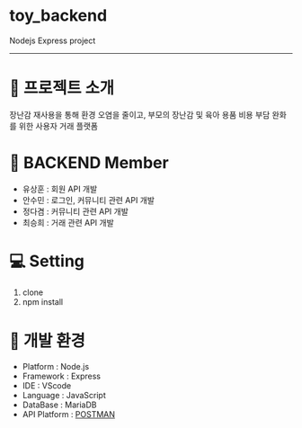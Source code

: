 # toy_backend

Nodejs Express project

---
# :baby_bottle: 프로젝트 소개
장난감 재사용을 통해 환경 오염을 줄이고, 부모의 장난감 및 육아 용품 비용 부담 완화를 위한 사용자 거래 플랫폼

# :busts_in_silhouette: BACKEND Member
- 유상훈 : 회원 API 개발
- 안수민 : 로그인, 커뮤니티 관련 API 개발
- 정다겸 : 커뮤니티 관련 API 개발
- 최승희 : 거래 관련 API 개발

# :computer: Setting
1. clone
2. npm install

# :hammer: 개발 환경
- Platform : Node.js
- Framework : Express
- IDE : VScode
- Language : JavaScript
- DataBase : MariaDB
- API Platform : [POSTMAN](https://documenter.getpostman.com/view/18911878/2s946o4UYp)
